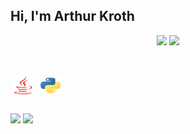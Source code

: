 ## Hi, I'm Arthur Kroth

<div align="center">

  <picture>
    <source 
      srcset="https://github-readme-stats.vercel.app/api?username=Arthur-Kroth&rank_icon=github&show_icons=true&include_all_commits=true&count_private=true&theme=github_dark"
      media="(prefers-color-scheme: dark)" />
    <img 
      src="https://github-readme-stats.vercel.app/api?username=Arthur-Kroth&rank_icon=github&show_icons=true&include_all_commits=true&count_private=true&theme=default" 
      height="165em" />
  </picture>

  <picture>
    <source 
      srcset="https://github-readme-stats.vercel.app/api/top-langs/?username=Arthur-Kroth&layout=compact&langs_count=7&theme=github_dark"
      media="(prefers-color-scheme: dark)" />
    <img 
      src="https://github-readme-stats.vercel.app/api/top-langs/?username=Arthur-Kroth&layout=compact&langs_count=7&theme=default" 
      height="165em" />
  </picture>

</div>

##
<div style="display: inline_block"><br>
  <img align="center" alt="Rafa-Js" height="30" width="40" src="https://raw.githubusercontent.com/devicons/devicon/master/icons/java/java-plain.svg">
  <img align="center" alt="Rafa-Python" height="30" width="40" src="https://raw.githubusercontent.com/devicons/devicon/master/icons/python/python-original.svg">
</div>

##

<div>
  <a href="https://discord.gg/wagxzStdcR" target="_blank"><img src="https://img.shields.io/badge/Discord-7289DA?style=for-the-badge&logo=discord&logoColor=white" target="_blank"></a> 
  <a href = "mailto:akposselt@gmail.com"><img src="https://img.shields.io/badge/-Gmail-%23333?style=for-the-badge&logo=gmail&logoColor=white" target="_blank"></a>
</div>
